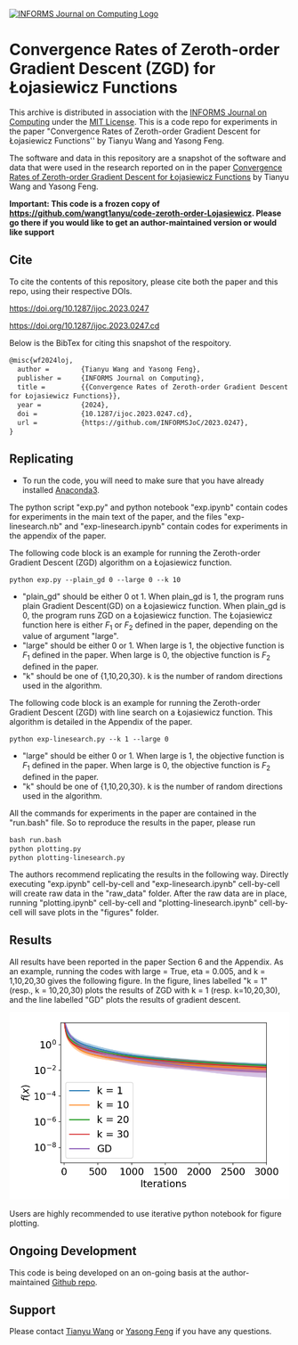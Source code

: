 [![INFORMS Journal on Computing Logo](https://INFORMSJoC.github.io/logos/INFORMS_Journal_on_Computing_Header.jpg)](https://pubsonline.informs.org/journal/ijoc)

# Convergence Rates of Zeroth-order Gradient Descent (ZGD) for Łojasiewicz Functions

This archive is distributed in association with the [INFORMS Journal on
Computing](https://pubsonline.informs.org/journal/ijoc) under the [MIT License](LICENSE). This is a code repo for experiments in the paper "Convergence Rates of Zeroth-order Gradient Descent for Łojasiewicz Functions'' by Tianyu Wang and Yasong Feng.


The software and data in this repository are a snapshot of the software and data
that were used in the research reported on in the paper 
[Convergence Rates of Zeroth-order Gradient Descent for Łojasiewicz Functions](https://doi.org/) by Tianyu Wang and Yasong Feng. 

**Important: This code is a frozen copy of 
https://github.com/wangt1anyu/code-zeroth-order-Lojasiewicz. Please go there if you would like to
get an author-maintained version or would like support**

## Cite

To cite the contents of this repository, please cite both the paper and this repo, using their respective DOIs.

https://doi.org/10.1287/ijoc.2023.0247

https://doi.org/10.1287/ijoc.2023.0247.cd

Below is the BibTex for citing this snapshot of the respoitory.

```
@misc{wf2024loj,
  author =        {Tianyu Wang and Yasong Feng},
  publisher =     {INFORMS Journal on Computing},
  title =         {{Convergence Rates of Zeroth-order Gradient Descent for Łojasiewicz Functions}},
  year =          {2024},
  doi =           {10.1287/ijoc.2023.0247.cd},
  url =           {https://github.com/INFORMSJoC/2023.0247},
}  
```

## Replicating

- To run the code, you will need to make sure that you have already installed [Anaconda3](https://www.anaconda.com/). 

The python script "exp.py" and python notebook "exp.ipynb" contain codes for experiments in the main text of the paper, and the files "exp-linesearch.nb" and "exp-linesearch.ipynb" contain codes for experiments in the appendix of the paper. 

The following code block is an example for running the Zeroth-order Gradient Descent (ZGD) algorithm on a Łojasiewicz function. 

```
python exp.py --plain_gd 0 --large 0 --k 10 
```

- "plain_gd" should be either 0 ot 1. When plain_gd is 1, the program runs plain Gradient Descent(GD) on a Łojasiewicz function. When plain_gd is 0, the program runs ZGD on a Łojasiewicz function. The Łojasiewicz function here is either $F_1$ or $F_2$ defined in the paper, depending on the value of argument "large".
- "large" should be either 0 or 1. When large is 1, the objective function is $F_1$ defined in the paper. When large is 0, the objective function is $F_2$ defined in the paper.
- "k" should be one of {1,10,20,30}. k is the number of random directions used in the algorithm.

The following code block is an example for running the Zeroth-order Gradient Descent (ZGD) with line search on a Łojasiewicz function. This algorithm is detailed in the Appendix of the paper. 

```
python exp-linesearch.py --k 1 --large 0 
```

- "large" should be either 0 or 1. When large is 1, the objective function is $F_1$ defined in the paper. When large is 0, the objective function is $F_2$ defined in the paper.
- "k" should be one of {1,10,20,30}. k is the number of random directions used in the algorithm.

All the commands for experiments in the paper are contained in the "run.bash" file.
So to reproduce the results in the paper, please run 
```
bash run.bash
python plotting.py
python plotting-linesearch.py
```

The authors recommend replicating the results in the following way. Directly executing "exp.ipynb" cell-by-cell and "exp-linesearch.ipynb" cell-by-cell will create raw data in the "raw_data" folder. After the raw data are in place, running "plotting.ipynb" cell-by-cell and "plotting-linesearch.ipynb" cell-by-cell will save plots in the "figures" folder. 


## Results

All results have been reported in the paper Section 6 and the Appendix. As an example, running the codes with large = True, eta = 0.005, and k = 1,10,20,30 gives the following figure. In the figure, lines labelled "k = 1" (resp., k = 10,20,30) plots the results of ZGD with k = 1 (resp. k=10,20,30), and the line labelled "GD" plots the results of gradient descent. 

![example](./example.png)

Users are highly recommended to use iterative python notebook for figure plotting. 

## Ongoing Development

This code is being developed on an on-going basis at the author-maintained 
[Github repo](https://github.com/wangt1anyu/code-zeroth-order-Lojasiewicz).

## Support

Please contact [Tianyu Wang](wangtianyu@fudan.edu.cn) or [Yasong Feng](ysfeng20@fudan.edu.cn) if you have any questions.
